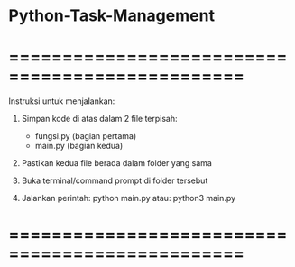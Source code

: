 # Python-Task-Management

# ================================================

Instruksi untuk menjalankan: 
1. Simpan kode di atas dalam 2 file terpisah:
   - fungsi.py (bagian pertama)
   - main.py (bagian kedua)
   
2. Pastikan kedua file berada dalam folder yang sama

3. Buka terminal/command prompt di folder tersebut

4. Jalankan perintah: python main.py
    atau: python3 main.py

# ================================================
